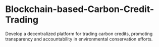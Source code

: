 # Blockchain-based-Carbon-Credit-Trading
Develop a decentralized platform for trading carbon credits, promoting transparency and accountability in environmental conservation efforts.
